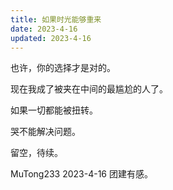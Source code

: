 ```yaml
---
title: 如果时光能够重来
date: 2023-4-16
updated: 2023-4-16
---
```


也许，你的选择才是对的。

现在我成了被夹在中间的最尴尬的人了。

如果一切都能被扭转。

哭不能解决问题。

留空，待续。

MuTong233 2023-4-16 团建有感。
